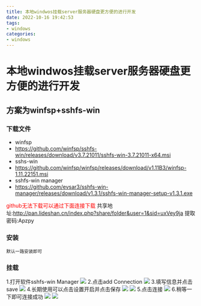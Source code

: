 ```yaml
---
title: 本地windwos挂载server服务器硬盘更方便的进行开发
date: 2022-10-16 19:42:53
tags:
- windows
categories:
- windows
---
```


# 本地windwos挂载server服务器硬盘更方便的进行开发

## 方案为winfsp+sshfs-win

### 下载文件
- winfsp
 - https://github.com/winfsp/sshfs-win/releases/download/v3.7.21011/sshfs-win-3.7.21011-x64.msi
- sshs-win
 - https://github.com/winfsp/winfsp/releases/download/v1.11B3/winfsp-1.11.22151.msi
- sshfs-win manager
 - https://github.com/evsar3/sshfs-win-manager/releases/download/v1.3.1/sshfs-win-manager-setup-v1.3.1.exe

<font color='red'>github无法下载可以通过下面连接下载</font>
共享地址:http://pan.lideshan.cn/index.php?share/folder&user=1&sid=uxVey9ja  提取密码:Apzpy
### 安装

```
默认一路安装即可
```

### 挂载

1.打开软件sshfs-win Manager
![](https://lideshan.cn/zb_users/upload/2022/06/202206061742317225922.png)
2.点击add Connection
![](https://lideshan.cn/zb_users/upload/2022/06/202206061743128399420.png)
3.填写信息并点击save
![](https://lideshan.cn/zb_users/upload/2022/06/202206061745299845453.png)
4.长期使用可以点击设置开启并点击保存
![](https://lideshan.cn/zb_users/upload/2022/06/202206061746464121661.png)
![](https://lideshan.cn/zb_users/upload/2022/06/202206061747151781792.png)
5.点击连接
![](https://lideshan.cn/zb_users/upload/2022/06/202206061748463023086.png)
6.稍等一下即可连接成功
![](https://lideshan.cn/zb_users/upload/2022/06/202206061749155265333.png)
![](https://lideshan.cn/zb_users/upload/2022/06/202206061749533592832.png)

